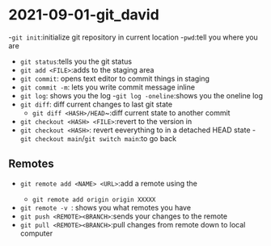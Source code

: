 # 2021-09-01-git_david

-`git init`:initialize git repository in current location
	-`pwd`:tell you where you are
- `git status`:tells you the git status
- `git add <FILE>`:adds <FILE> to the staging area
- `git commit`: opens text editor to commit things in staging
- `git commit -m`: lets you write commit message inline
- `git log`: shows you the log
	-`git log -oneline`:shows you the oneline log
- `git diff`: diff current changes to last git state
	- `git diff <HASH>/HEAD`~<NUM>:diff current state to another commit 
- `git checkout <HASH> <FILE>`:revert <FILE> to the version in <HASH>
- `git checkout <HASH>`: revert eeverything to <HASH> in a detached HEAD state
	-`git checkout main`/`git switch main`:to go back
## Remotes

- `git remote add <NAME> <URL>`:add a remote <NAME> using the <URL>
	- `git remote add origin origin XXXXX`
- `git remote -v `: shows you what remotes you have
- `git push <REMOTE><BRANCH>`:sends your changes to the remote
- `git pull <REMOTE><BRANCH>`:pull changes from remote down to local computer <BRANCH>
